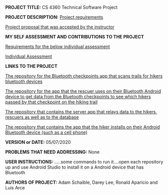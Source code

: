 **PROJECT TITLE:** CS 4360 Technical Software Project

**PROJECT DESCRIPTION:**
[Project requirements](https://github.com/AdamSchaible/MSU_Denver/blob/master/CS%204360%20Technical%20Software%20Project%20(Spring%202020)/CS4360%20Spring%202020.pdf)

[Project proposal that was accepted by the instructor](https://github.com/AdamSchaible/MSU_Denver/blob/master/CS%204360%20Technical%20Software%20Project%20(Spring%202020)/Project%20Proposal.docx) 

**MY SELF ASSESSMENT AND CONTRIBUTIONS TO THE PROJECT**

[Requirements for the below individual assessment](https://github.com/AdamSchaible/MSU_Denver/blob/master/CS%204360%20Technical%20Software%20Project%20(Spring%202020)/Individual%20Assessment%20for%20end%20of%20the%20semester/Last%20assignment%20Individual%20assessment.docx)

[Individual Assessment](https://github.com/AdamSchaible/MSU_Denver/blob/master/CS%204360%20Technical%20Software%20Project%20(Spring%202020)/Individual%20Assessment%20for%20end%20of%20the%20semester/Individual%20Assessment.docx) 

**LINKS TO THE PROJECT**

[The repository for the Bluetooth checkpoints app that scans trails for hikers bluetooth devices](https://github.com/lruizarce/Last-Seen-Checkpoints) 

[The repository for the app that the rescuer uses on their Bluetooth Android device to get data from the Bluetooth checkpoints to see which hikers passed by that checkpoint on the hiking trail](https://github.com/aparicio-ronald/Last-Seen-Rescuer) 

[The repository that contains the server app that relays data to the hikers, rescuers as well as to the database](https://github.com/DareyKLee/Last-Seen-Server) 

[The repository that contains the app that the hiker installs on their Android Bluetooth device (such as a cell phone)](https://github.com/lruizarce/Last-Seen) 

**VERSION or DATE:** 05/07/2020

**PROBLEMS THAT NEED ADDRESSING:** None

**USER INSTRUCTIONS:** 
.....some commands to run it....open each repository up and use Android Studio to install it on a Android device that has Bluetooth

**AUTHORS OF PROJECT:** Adam Schaible, Darey Lee, Ronald Aparicio and Luis Arce
